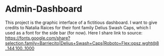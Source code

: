 # Admin-Dashboard

This project is the graphic interface of a fictitious dashboard.
I want to give credits to Natalia Raices for their font family Delius Swash Caps, which I used as a font for the side bar (for now).
Here I share link to source: https://fonts.google.com/share?selection.family=Barriecito|Delius+Swash+Caps|Roboto+Flex:opsz,wght@8..144,100..1000